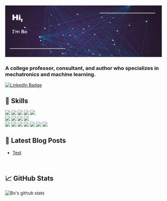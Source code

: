 [![Bo's GitHub Banner](./assets/banner.png)](https://braydoncoyer.dev)

### A college professor, consultant, and author who specializes in mechatronics and machine learning.

[![LinkedIn Badge](https://img.shields.io/badge/LinkedIn-Profile-informational?style=flat&logo=linkedin&logoColor=white&color=0D76A8)](https://www.linkedin.com/in/boliu85/)

## 💼 Skills
![](https://img.shields.io/badge/Code-Python-informational?style=flat&logo=Python&logoColor=white&color=4AB197)
![](https://img.shields.io/badge/Code-C-informational?style=flat&logo=C&logoColor=white&color=4AB197)
![](https://img.shields.io/badge/Code-C++-informational?style=flat&logo=C++&logoColor=white&color=4AB197)
![](https://img.shields.io/badge/Code-Matlab-informational?style=flat&logo=Matlab&logoColor=white&color=4AB197)
![](https://img.shields.io/badge/Code-LabView-informational?style=flat&logo=LabView&logoColor=white&color=4AB197)
<br>
![](https://img.shields.io/badge/Hardware-Arduino-informational?style=flat&logo=Arduino&logoColor=white&color=e6ff99)
![](https://img.shields.io/badge/Hardware-RaspberryPi-informational?style=flat&logo=RaspberryPi&logoColor=white&color=e6ff99)
![](https://img.shields.io/badge/Hardware-NI_DAQ-informational?style=flat&logo=NI_DAQ&logoColor=white&color=e6ff99)
![](https://img.shields.io/badge/Hardware-UR_Robotic_arm-informational?style=flat&logo=UR_Robotic_arm&logoColor=white&color=e6ff99)
<br>
![](https://img.shields.io/badge/Software-Tensorflow-informational?style=flat&logo=Tensorflow&logoColor=white&color=99e6ff)
![](https://img.shields.io/badge/Software-ScikitLearn-informational?style=flat&logo=ScikitLearn&logoColor=white&color=99e6ff)
![](https://img.shields.io/badge/Software-NumPy-informational?style=flat&logo=NumPy&logoColor=white&color=99e6ff)
![](https://img.shields.io/badge/Software-Solidworks-informational?style=flat&logo=Solidworks&logoColor=white&color=99e6ff)
![](https://img.shields.io/badge/Software-EAGLE-informational?style=flat&logo=EAGLE&logoColor=white&color=99e6ff)
![](https://img.shields.io/badge/Software-Plus+1-informational?style=flat&logo=Plus+1&logoColor=white&color=99e6ff)
![](https://img.shields.io/badge/Software-Jupyter-informational?style=flat&logo=Jupter&logoColor=white&color=99e6ff)

## 📝 Latest Blog Posts

<!-- BLOG-POST-LIST:START -->
- [Test](https://liubo.org)
<!-- BLOG-POST-LIST:END -->
<br>


## &#x1f4c8; GitHub Stats
![Bo's github stats](https://github-readme-stats.vercel.app/api?username=bomlme)

<br>



